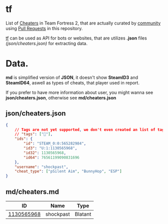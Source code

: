 # tf
List of [Cheaters](https://en.wikipedia.org/wiki/Cheating) in Team Fortress 2, that are actually curated by [community](https://github.com/shockpast/tf/graphs/contributors) using [Pull Requests](https://github.com/shockpast/tf/pulls) in this repository.

[tf](https://github.com/shockpast/tf) can be used as API for bots or websites, that are utilizes **.json** files *(json/cheaters.json)* for extracting data.

# Data.
**md** is simplified version of **JSON**, it doesn't show **SteamID3** and **SteamID64**, aswell as types of cheats, that player used in report.

If you prefer to have more information about user, you might wanna see **json/cheaters.json**, otherwise see **md/cheaters.json**

## json/cheaters.json
```json
{
    // Tags are not yet supported, we don't even created an list of tags, that would fit this list.
    // "tags": ["🤝"],
    "ids": {
        "id": "STEAM_0:0:565282984",
        "id3": "U:1:1130565968",
        "id32": 1130565968,
        "id64": 76561199090831696
    },
    "username": "shockpast",
    "cheat_type": ["pSilent Aim", "BunnyHop", "ESP"]
}
```

## md/cheaters.md
| ID                                             | Name      | Type       |
| ---------------------------------------------- |-----------|------------|
| [1130565968](https://steamid.xyz/1130565968)   | shockpast | Blatant    |